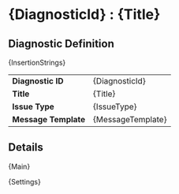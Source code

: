 # {DiagnosticId} : {Title}

## Diagnostic Definition

<table>
  <tr>
    <td class="header"><b>Diagnostic ID</b></td>
    <td>{DiagnosticId}</td>
  </tr>
  <tr>
    <td class="header"><b>Title</b></td>
    <td>{Title}</td>
  </tr>
  <tr>
    <td class="header"><b>Issue Type</b></td>
    <td>{IssueType}</td>
  </tr>
  <tr>
    <td class="header"><b>Message Template</b></td>
    <td>{MessageTemplate}</td>
  </tr>
  {InsertionStrings}
</table>

## Details

{Main}

{Settings}
